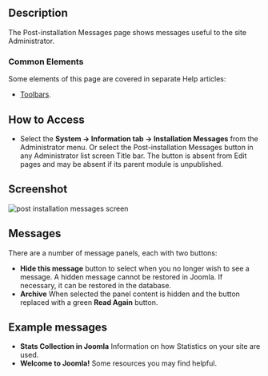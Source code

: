 <!-- Filename: Help4.x:Post-installation_Messages_for_Joomla_CMS / Display title: Post-installation Messages for Joomla CMS -->

## Description

The Post-installation Messages page shows messages useful to the
site Administrator.

### Common Elements

Some elements of this page are covered in separate Help articles:

* [Toolbars](jdocmanual?article=help/common-elements/toolbars).

## How to Access

- Select the **System -> Information tab -> Installation Messages** from the
  Administrator menu. Or select the Post-installation Messages button in any 
  Administrator list screen  Title bar. The button is absent from Edit pages 
  and may be absent if its parent module is unpublished.

## Screenshot

![post installation messages screen](../../../en/images/post-install-messages/post-install-messages.png)

## Messages

There are a number of message panels, each with two buttons:
- **Hide this message** button to select when you no longer wish to see a message.
    A hidden message cannot be restored in Joomla. If necessary, it can be restored
    in the database.
- **Archive** When selected the panel content is hidden and the button replaced
    with a green **Read Again** button.

## Example messages

- **Stats Collection in Joomla** Information on how Statistics on your
  site are used.
- **Welcome to Joomla!** Some resources you may find helpful.
